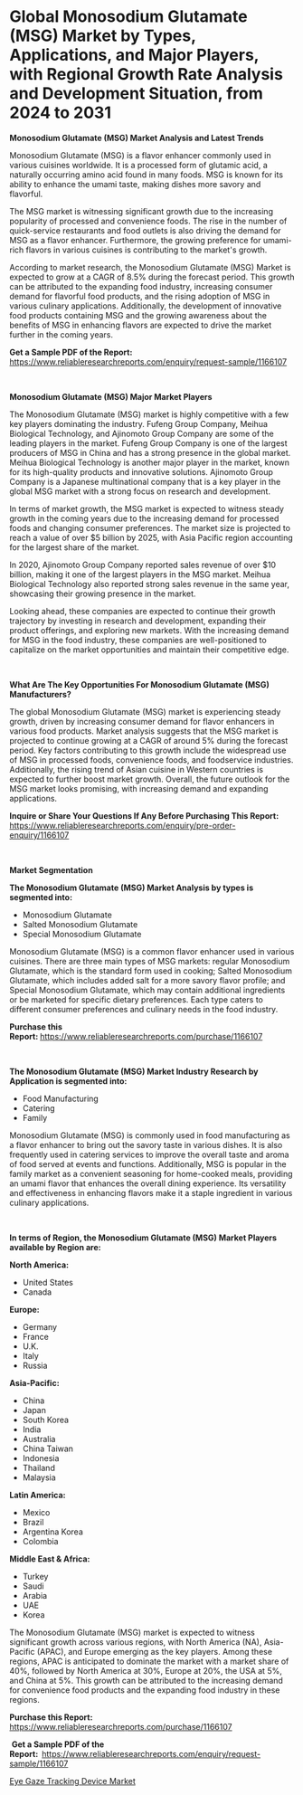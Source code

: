 <p><h1>Global Monosodium Glutamate (MSG) Market by Types, Applications, and Major Players, with Regional Growth Rate Analysis and Development Situation, from 2024 to 2031</h1></p><p><strong>Monosodium Glutamate (MSG) Market Analysis and Latest Trends</strong></p>
<p><p>Monosodium Glutamate (MSG) is a flavor enhancer commonly used in various cuisines worldwide. It is a processed form of glutamic acid, a naturally occurring amino acid found in many foods. MSG is known for its ability to enhance the umami taste, making dishes more savory and flavorful. </p><p>The MSG market is witnessing significant growth due to the increasing popularity of processed and convenience foods. The rise in the number of quick-service restaurants and food outlets is also driving the demand for MSG as a flavor enhancer. Furthermore, the growing preference for umami-rich flavors in various cuisines is contributing to the market's growth.</p><p>According to market research, the Monosodium Glutamate (MSG) Market is expected to grow at a CAGR of 8.5% during the forecast period. This growth can be attributed to the expanding food industry, increasing consumer demand for flavorful food products, and the rising adoption of MSG in various culinary applications. Additionally, the development of innovative food products containing MSG and the growing awareness about the benefits of MSG in enhancing flavors are expected to drive the market further in the coming years.</p></p>
<p><strong>Get a Sample PDF of the Report:&nbsp;</strong> <a href="https://www.reliableresearchreports.com/enquiry/request-sample/1166107">https://www.reliableresearchreports.com/enquiry/request-sample/1166107</a></p>
<p>&nbsp;</p>
<p><strong>Monosodium Glutamate (MSG) Major Market Players</strong></p>
<p><p>The Monosodium Glutamate (MSG) market is highly competitive with a few key players dominating the industry. Fufeng Group Company, Meihua Biological Technology, and Ajinomoto Group Company are some of the leading players in the market. Fufeng Group Company is one of the largest producers of MSG in China and has a strong presence in the global market. Meihua Biological Technology is another major player in the market, known for its high-quality products and innovative solutions. Ajinomoto Group Company is a Japanese multinational company that is a key player in the global MSG market with a strong focus on research and development.</p><p>In terms of market growth, the MSG market is expected to witness steady growth in the coming years due to the increasing demand for processed foods and changing consumer preferences. The market size is projected to reach a value of over $5 billion by 2025, with Asia Pacific region accounting for the largest share of the market.</p><p>In 2020, Ajinomoto Group Company reported sales revenue of over $10 billion, making it one of the largest players in the MSG market. Meihua Biological Technology also reported strong sales revenue in the same year, showcasing their growing presence in the market.</p><p>Looking ahead, these companies are expected to continue their growth trajectory by investing in research and development, expanding their product offerings, and exploring new markets. With the increasing demand for MSG in the food industry, these companies are well-positioned to capitalize on the market opportunities and maintain their competitive edge.</p></p>
<p>&nbsp;</p>
<p><strong>What Are The Key Opportunities For Monosodium Glutamate (MSG) Manufacturers?</strong></p>
<p><p>The global Monosodium Glutamate (MSG) market is experiencing steady growth, driven by increasing consumer demand for flavor enhancers in various food products. Market analysis suggests that the MSG market is projected to continue growing at a CAGR of around 5% during the forecast period. Key factors contributing to this growth include the widespread use of MSG in processed foods, convenience foods, and foodservice industries. Additionally, the rising trend of Asian cuisine in Western countries is expected to further boost market growth. Overall, the future outlook for the MSG market looks promising, with increasing demand and expanding applications.</p></p>
<p><strong>Inquire or Share Your Questions If Any Before Purchasing This Report:</strong> <a href="https://www.reliableresearchreports.com/enquiry/pre-order-enquiry/1166107">https://www.reliableresearchreports.com/enquiry/pre-order-enquiry/1166107</a></p>
<p>&nbsp;</p>
<p><strong>Market Segmentation</strong></p>
<p><strong>The Monosodium Glutamate (MSG) Market Analysis by types is segmented into:</strong></p>
<p><ul><li>Monosodium Glutamate</li><li>Salted Monosodium Glutamate</li><li>Special Monosodium Glutamate</li></ul></p>
<p><p>Monosodium Glutamate (MSG) is a common flavor enhancer used in various cuisines. There are three main types of MSG markets: regular Monosodium Glutamate, which is the standard form used in cooking; Salted Monosodium Glutamate, which includes added salt for a more savory flavor profile; and Special Monosodium Glutamate, which may contain additional ingredients or be marketed for specific dietary preferences. Each type caters to different consumer preferences and culinary needs in the food industry.</p></p>
<p><strong>Purchase this Report:&nbsp;</strong><a href="https://www.reliableresearchreports.com/purchase/1166107">https://www.reliableresearchreports.com/purchase/1166107</a></p>
<p>&nbsp;</p>
<p><strong>The Monosodium Glutamate (MSG) Market Industry Research by Application is segmented into:</strong></p>
<p><ul><li>Food Manufacturing</li><li>Catering</li><li>Family</li></ul></p>
<p><p>Monosodium Glutamate (MSG) is commonly used in food manufacturing as a flavor enhancer to bring out the savory taste in various dishes. It is also frequently used in catering services to improve the overall taste and aroma of food served at events and functions. Additionally, MSG is popular in the family market as a convenient seasoning for home-cooked meals, providing an umami flavor that enhances the overall dining experience. Its versatility and effectiveness in enhancing flavors make it a staple ingredient in various culinary applications.</p></p>
<p>&nbsp;</p>
<p><strong>In terms of Region, the Monosodium Glutamate (MSG) Market Players available by Region are:</strong></p>
<p>
    <p> <strong> North America: </strong>
        <ul>
            <li>United States</li>
            <li>Canada</li>
        </ul>
        </p> 
    <p> <strong> Europe: </strong>
        <ul>
            <li>Germany</li>
            <li>France</li>
            <li>U.K.</li>
            <li>Italy</li>
            <li>Russia</li>
        </ul>
        </p> 
    <p> <strong> Asia-Pacific: </strong>
        <ul>
            <li>China</li>
            <li>Japan</li>
            <li>South Korea</li>
            <li>India</li>
            <li>Australia</li>
            <li>China Taiwan</li>
            <li>Indonesia</li>
            <li>Thailand</li>
            <li>Malaysia</li>
        </ul>
        </p> 
    <p> <strong> Latin America: </strong>
        <ul>
            <li>Mexico</li>
            <li>Brazil</li>
            <li>Argentina Korea</li>
            <li>Colombia</li>
        </ul>
        </p> 
    <p> <strong> Middle East & Africa: </strong>
        <ul>
            <li>Turkey</li>
            <li>Saudi</li>
            <li>Arabia</li>
            <li>UAE</li>
            <li>Korea</li>
        </ul>
    </p>
    </p>
<p><p>The Monosodium Glutamate (MSG) market is expected to witness significant growth across various regions, with North America (NA), Asia-Pacific (APAC), and Europe emerging as the key players. Among these regions, APAC is anticipated to dominate the market with a market share of 40%, followed by North America at 30%, Europe at 20%, the USA at 5%, and China at 5%. This growth can be attributed to the increasing demand for convenience food products and the expanding food industry in these regions.</p></p>
<p><strong>Purchase this Report: </strong><a href="https://www.reliableresearchreports.com/purchase/1166107">https://www.reliableresearchreports.com/purchase/1166107</a></p>
<p>&nbsp;<strong>Get a Sample PDF of the Report:&nbsp;&nbsp;</strong><a href="https://www.reliableresearchreports.com/enquiry/request-sample/1166107">https://www.reliableresearchreports.com/enquiry/request-sample/1166107</a></p>
<p><strong></strong></p>
<p><p><a href="https://noble-drawer-34c.notion.site/Eye-Gaze-Tracking-Device-Market-Research-Report-Unlocks-Analysis-on-the-Market-Financial-Status-Mar-2bdf0bceecca4a3986042d93fd93f3b8">Eye Gaze Tracking Device Market</a></p></p>